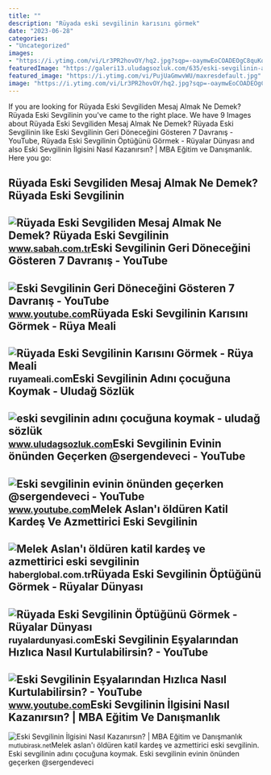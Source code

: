 ```yaml
---
title: ""
description: "Rüyada eski sevgilinin karısını görmek"
date: "2023-06-28"
categories:
- "Uncategorized"
images:
- "https://i.ytimg.com/vi/Lr3PR2hovOY/hq2.jpg?sqp=-oaymwEoCOADEOgC8quKqQMcGADwAQH4Ac4FgAKACooCDAgAEAEYZSBlKGUwDw==&amp;rs=AOn4CLDrirVadvkp7WRbazgVzA1-ykOM_g"
featuredImage: "https://galeri13.uludagsozluk.com/635/eski-sevgilinin-adini-cocuguna-koymak_1569450.jpg"
featured_image: "https://i.ytimg.com/vi/PujUaGmwvWU/maxresdefault.jpg"
image: "https://i.ytimg.com/vi/Lr3PR2hovOY/hq2.jpg?sqp=-oaymwEoCOADEOgC8quKqQMcGADwAQH4Ac4FgAKACooCDAgAEAEYZSBlKGUwDw==&amp;rs=AOn4CLDrirVadvkp7WRbazgVzA1-ykOM_g"
---
```


If you are looking for Rüyada Eski Sevgiliden Mesaj Almak Ne Demek? Rüyada Eski Sevgilinin you've came to the right place. We have 9 Images about Rüyada Eski Sevgiliden Mesaj Almak Ne Demek? Rüyada Eski Sevgilinin like Eski Sevgilinin Geri Döneceğini Gösteren 7 Davranış - YouTube, Rüyada Eski Sevgilinin Öptüğünü Görmek - Rüyalar Dünyası and also Eski Sevgilinin İlgisini Nasıl Kazanırsın? | MBA Eğitim ve Danışmanlık. Here you go:

Rüyada Eski Sevgiliden Mesaj Almak Ne Demek? Rüyada Eski Sevgilinin
-------------------------------------------------------------------

 ![Rüyada Eski Sevgiliden Mesaj Almak Ne Demek? Rüyada Eski Sevgilinin](https://iasbh.tmgrup.com.tr/f86290/752/395/56/0/831/407?u=https://isbh.tmgrup.com.tr/sbh/2021/09/27/ruyada-eski-sevgilinin-mesaj-atmasi-ne-anlama-gelir-ruyada-eski-sevgiliden-mesaj-almak-ne-demek-1632738077439.jpg) <small>www.sabah.com.tr</small>Eski Sevgilinin Geri Döneceğini Gösteren 7 Davranış - YouTube
-------------------------------------------------------------

 ![Eski Sevgilinin Geri Döneceğini Gösteren 7 Davranış - YouTube](https://i.ytimg.com/vi/PujUaGmwvWU/maxresdefault.jpg) <small>www.youtube.com</small>Rüyada Eski Sevgilinin Karısını Görmek - Rüya Meali
---------------------------------------------------

 ![Rüyada Eski Sevgilinin Karısını Görmek - Rüya Meali](http://ruyameali.com/wp-content/uploads/2018/07/kari2-768x474.jpg) <small>ruyameali.com</small>Eski Sevgilinin Adını çocuğuna Koymak - Uludağ Sözlük
-----------------------------------------------------

 ![eski sevgilinin adını çocuğuna koymak - uludağ sözlük](https://galeri13.uludagsozluk.com/635/eski-sevgilinin-adini-cocuguna-koymak_1569450.jpg) <small>www.uludagsozluk.com</small>Eski Sevgilinin Evinin önünden Geçerken @sergendeveci - YouTube
---------------------------------------------------------------

 ![Eski sevgilinin evinin önünden geçerken @sergendeveci - YouTube](https://i.ytimg.com/vi/Lr3PR2hovOY/hq2.jpg?sqp=-oaymwEoCOADEOgC8quKqQMcGADwAQH4Ac4FgAKACooCDAgAEAEYZSBlKGUwDw==&rs=AOn4CLDrirVadvkp7WRbazgVzA1-ykOM_g) <small>www.youtube.com</small>Melek Aslan'ı öldüren Katil Kardeş Ve Azmettirici Eski Sevgilinin
-----------------------------------------------------------------

 ![Melek Aslan'ı öldüren katil kardeş ve azmettirici eski sevgilinin](https://i.haberglobal.com.tr/storage/files/images/2021/12/14/melek-aslani-olduren-katil-kardes-ve-azmettirici-eski-sevgilinin-cezasi-belli-oldu-cinayeti-ilmek-ilmek-isledi-VGmA.jpg) <small>haberglobal.com.tr</small>Rüyada Eski Sevgilinin Öptüğünü Görmek - Rüyalar Dünyası
--------------------------------------------------------

 ![Rüyada Eski Sevgilinin Öptüğünü Görmek - Rüyalar Dünyası](http://ruyalardunyasi.com/wp-content/uploads/2020/02/Rüyada-Eski-Sevgilinin-Öptüğünü-Görmek.jpg) <small>ruyalardunyasi.com</small>Eski Sevgilinin Eşyalarından Hızlıca Nasıl Kurtulabilirsin? - YouTube
---------------------------------------------------------------------

 ![Eski Sevgilinin Eşyalarından Hızlıca Nasıl Kurtulabilirsin? - YouTube](https://i.ytimg.com/vi/KEWl6LhA37I/maxresdefault.jpg) <small>www.youtube.com</small>Eski Sevgilinin İlgisini Nasıl Kazanırsın? | MBA Eğitim Ve Danışmanlık
----------------------------------------------------------------------

 ![Eski Sevgilinin İlgisini Nasıl Kazanırsın? | MBA Eğitim ve Danışmanlık](https://mutlubirask.net/makaleler/eski-sevgilinin-ilgisini-nasil-kazanirsin.14/cover-image) <small>mutlubirask.net</small>Melek aslan'ı öldüren katil kardeş ve azmettirici eski sevgilinin. Eski sevgilinin adını çocuğuna koymak. Eski sevgilinin evinin önünden geçerken @sergendeveci
